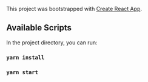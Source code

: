 This project was bootstrapped with [Create React App](https://github.com/facebook/create-react-app).

## Available Scripts

In the project directory, you can run:


### `yarn install`
### `yarn start`

